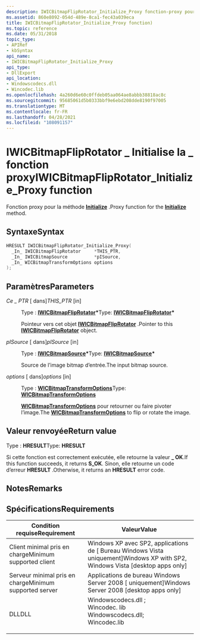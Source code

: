 ```yaml
---
description: IWICBitmapFlipRotator_Initialize_Proxy fonction-proxy pour la méthode Initialize.
ms.assetid: 860e8092-054d-489e-8ca1-fec43a039eca
title: IWICBitmapFlipRotator_Initialize_Proxy fonction)
ms.topic: reference
ms.date: 05/31/2018
topic_type:
- APIRef
- kbSyntax
api_name:
- IWICBitmapFlipRotator_Initialize_Proxy
api_type:
- DllExport
api_location:
- Windowscodecs.dll
- Wincodec.lib
ms.openlocfilehash: 4a260d6e60c0ffdeb05aa064ae8abbb38818ac8c
ms.sourcegitcommit: 95685061d5b0333bbf9e6ebd208dde8190f97005
ms.translationtype: MT
ms.contentlocale: fr-FR
ms.lasthandoff: 04/28/2021
ms.locfileid: "108091157"
---
```

# <a name="iwicbitmapfliprotator_initialize_proxy-function"></a><span data-ttu-id="566ae-103">IWICBitmapFlipRotator \_ Initialise la \_ fonction proxy</span><span class="sxs-lookup"><span data-stu-id="566ae-103">IWICBitmapFlipRotator\_Initialize\_Proxy function</span></span>

<span data-ttu-id="566ae-104">Fonction proxy pour la méthode [**Initialize**](/windows/desktop/api/Wincodec/nf-wincodec-iwicbitmapfliprotator-initialize) .</span><span class="sxs-lookup"><span data-stu-id="566ae-104">Proxy function for the [**Initialize**](/windows/desktop/api/Wincodec/nf-wincodec-iwicbitmapfliprotator-initialize) method.</span></span>

## <a name="syntax"></a><span data-ttu-id="566ae-105">Syntaxe</span><span class="sxs-lookup"><span data-stu-id="566ae-105">Syntax</span></span>


```C++
HRESULT IWICBitmapFlipRotator_Initialize_Proxy(
  _In_ IWICBitmapFlipRotator     *THIS_PTR,
  _In_ IWICBitmapSource          *pISource,
  _In_ WICBitmapTransformOptions options
);
```



## <a name="parameters"></a><span data-ttu-id="566ae-106">Paramètres</span><span class="sxs-lookup"><span data-stu-id="566ae-106">Parameters</span></span>

<dl> <dt>

<span data-ttu-id="566ae-107">*Ce \_ PTR* \[ dans\]</span><span class="sxs-lookup"><span data-stu-id="566ae-107">*THIS\_PTR* \[in\]</span></span>
</dt> <dd>

<span data-ttu-id="566ae-108">Type : **[ **IWICBitmapFlipRotator**](/windows/desktop/api/Wincodec/nn-wincodec-iwicbitmapfliprotator)\***</span><span class="sxs-lookup"><span data-stu-id="566ae-108">Type: **[**IWICBitmapFlipRotator**](/windows/desktop/api/Wincodec/nn-wincodec-iwicbitmapfliprotator)\***</span></span>

<span data-ttu-id="566ae-109">Pointeur vers cet objet [**IWICBitmapFlipRotator**](/windows/desktop/api/Wincodec/nn-wincodec-iwicbitmapfliprotator) .</span><span class="sxs-lookup"><span data-stu-id="566ae-109">Pointer to this [**IWICBitmapFlipRotator**](/windows/desktop/api/Wincodec/nn-wincodec-iwicbitmapfliprotator) object.</span></span>

</dd> <dt>

<span data-ttu-id="566ae-110">*pISource* \[ dans\]</span><span class="sxs-lookup"><span data-stu-id="566ae-110">*pISource* \[in\]</span></span>
</dt> <dd>

<span data-ttu-id="566ae-111">Type : **[ **IWICBitmapSource**](/windows/desktop/api/Wincodec/nn-wincodec-iwicbitmapsource)\***</span><span class="sxs-lookup"><span data-stu-id="566ae-111">Type: **[**IWICBitmapSource**](/windows/desktop/api/Wincodec/nn-wincodec-iwicbitmapsource)\***</span></span>

<span data-ttu-id="566ae-112">Source de l’image bitmap d’entrée.</span><span class="sxs-lookup"><span data-stu-id="566ae-112">The input bitmap source.</span></span>

</dd> <dt>

<span data-ttu-id="566ae-113">*options* \[ dans\]</span><span class="sxs-lookup"><span data-stu-id="566ae-113">*options* \[in\]</span></span>
</dt> <dd>

<span data-ttu-id="566ae-114">Type : **[ **WICBitmapTransformOptions**](/windows/desktop/api/Wincodec/ne-wincodec-wicbitmaptransformoptions)**</span><span class="sxs-lookup"><span data-stu-id="566ae-114">Type: **[**WICBitmapTransformOptions**](/windows/desktop/api/Wincodec/ne-wincodec-wicbitmaptransformoptions)**</span></span>

<span data-ttu-id="566ae-115">[**WICBitmapTransformOptions**](/windows/desktop/api/Wincodec/ne-wincodec-wicbitmaptransformoptions) pour retourner ou faire pivoter l’image.</span><span class="sxs-lookup"><span data-stu-id="566ae-115">The [**WICBitmapTransformOptions**](/windows/desktop/api/Wincodec/ne-wincodec-wicbitmaptransformoptions) to flip or rotate the image.</span></span>

</dd> </dl>

## <a name="return-value"></a><span data-ttu-id="566ae-116">Valeur renvoyée</span><span class="sxs-lookup"><span data-stu-id="566ae-116">Return value</span></span>

<span data-ttu-id="566ae-117">Type : **HRESULT**</span><span class="sxs-lookup"><span data-stu-id="566ae-117">Type: **HRESULT**</span></span>

<span data-ttu-id="566ae-118">Si cette fonction est correctement exécutée, elle retourne la valeur **\_ OK**.</span><span class="sxs-lookup"><span data-stu-id="566ae-118">If this function succeeds, it returns **S\_OK**.</span></span> <span data-ttu-id="566ae-119">Sinon, elle retourne un code d’erreur **HRESULT** .</span><span class="sxs-lookup"><span data-stu-id="566ae-119">Otherwise, it returns an **HRESULT** error code.</span></span>

## <a name="remarks"></a><span data-ttu-id="566ae-120">Notes</span><span class="sxs-lookup"><span data-stu-id="566ae-120">Remarks</span></span>

## <a name="requirements"></a><span data-ttu-id="566ae-121">Spécifications</span><span class="sxs-lookup"><span data-stu-id="566ae-121">Requirements</span></span>



| <span data-ttu-id="566ae-122">Condition requise</span><span class="sxs-lookup"><span data-stu-id="566ae-122">Requirement</span></span> | <span data-ttu-id="566ae-123">Valeur</span><span class="sxs-lookup"><span data-stu-id="566ae-123">Value</span></span> |
|-------------------------------------|------------------------------------------------------------------------------------------------------------------------------------------------------------------|
| <span data-ttu-id="566ae-124">Client minimal pris en charge</span><span class="sxs-lookup"><span data-stu-id="566ae-124">Minimum supported client</span></span><br/> | <span data-ttu-id="566ae-125">Windows XP avec SP2, applications de \[ Bureau Windows Vista uniquement\]</span><span class="sxs-lookup"><span data-stu-id="566ae-125">Windows XP with SP2, Windows Vista \[desktop apps only\]</span></span><br/>                                                                                              |
| <span data-ttu-id="566ae-126">Serveur minimal pris en charge</span><span class="sxs-lookup"><span data-stu-id="566ae-126">Minimum supported server</span></span><br/> | <span data-ttu-id="566ae-127">Applications de bureau Windows Server 2008 \[ uniquement\]</span><span class="sxs-lookup"><span data-stu-id="566ae-127">Windows Server 2008 \[desktop apps only\]</span></span><br/>                                                                                                             |
| <span data-ttu-id="566ae-128">DLL</span><span class="sxs-lookup"><span data-stu-id="566ae-128">DLL</span></span><br/>                      | <dl> <span data-ttu-id="566ae-129"><dt>Windowscodecs.dll ; </dt> <dt>Wincodec. lib</dt></span><span class="sxs-lookup"><span data-stu-id="566ae-129"><dt>Windowscodecs.dll; </dt> <dt>Wincodec.lib</dt></span></span> </dl> |



 

 





